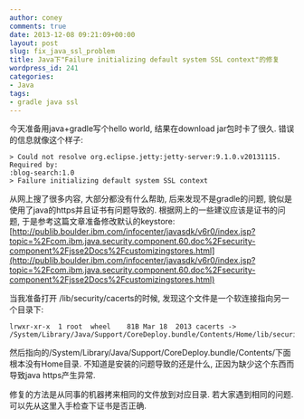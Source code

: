 ```yaml
---
author: coney
comments: true
date: 2013-12-08 09:21:09+00:00
layout: post
slug: fix_java_ssl_problem
title: Java下"Failure initializing default system SSL context"的修复
wordpress_id: 241
categories:
- Java
tags:
- gradle java ssl
---
```


今天准备用java+gradle写个hello world, 结果在download jar包时卡了很久. 错误的信息就像这个样子:

    
    > Could not resolve org.eclipse.jetty:jetty-server:9.1.0.v20131115.
    Required by:
    :blog-search:1.0
    > Failure initializing default system SSL context


从网上搜了很多内容, 大部分都没有什么帮助, 后来发现不是gradle的问题, 貌似是使用了java的https并且证书有问题导致的. 根据网上的一些建议应该是证书的问题, 于是参考这篇文章准备修改默认的keystore:[http://publib.boulder.ibm.com/infocenter/javasdk/v6r0/index.jsp?topic=%2Fcom.ibm.java.security.component.60.doc%2Fsecurity-component%2Fjsse2Docs%2Fcustomizingstores.html](http://publib.boulder.ibm.com/infocenter/javasdk/v6r0/index.jsp?topic=%2Fcom.ibm.java.security.component.60.doc%2Fsecurity-component%2Fjsse2Docs%2Fcustomizingstores.html)
<!-- more -->

当我准备打开 <java-home>/lib/security/cacerts的时候, 发现这个文件是一个软连接指向另一个目录下:

    
    lrwxr-xr-x  1 root  wheel    81B Mar 18  2013 cacerts -> /System/Library/Java/Support/CoreDeploy.bundle/Contents/Home/lib/security/cacerts


然后指向的/System/Library/Java/Support/CoreDeploy.bundle/Contents/下面根本没有Home目录. 不知道是安装的问题导致的还是什么, 正因为缺少这个东西而导致java https产生异常.

修复的方法是从同事的机器拷来相同的文件放到对应目录. 若大家遇到相同的问题. 可以先从这里入手检查下证书是否正确.




